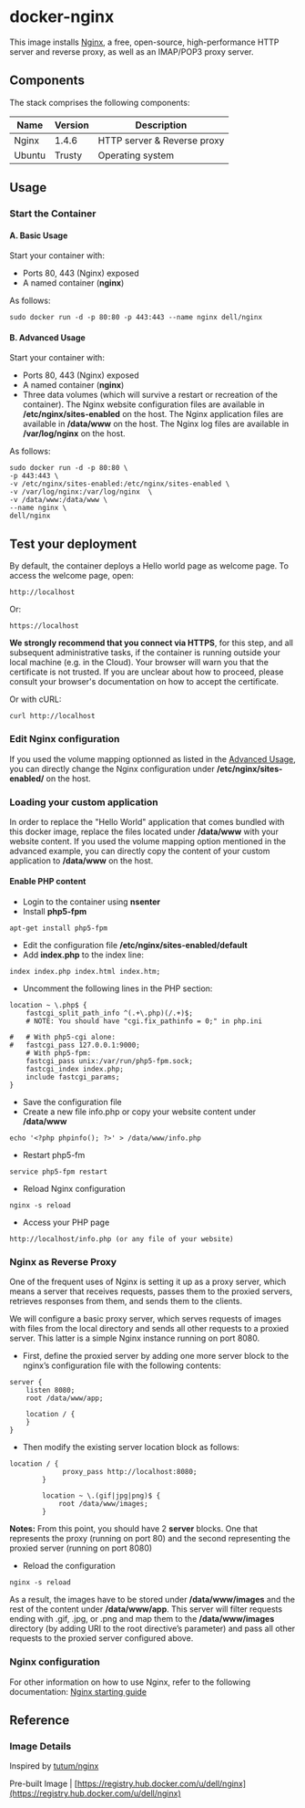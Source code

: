 docker-nginx
=====================

This image installs [Nginx](http://nginx.org/), a free, open-source, high-performance HTTP server and reverse proxy, as well as an IMAP/POP3 proxy server.

## Components

The stack comprises the following components:

Name            | Version                   | Description
----------------|---------------------------|------------------------------
Nginx           | 1.4.6                     | HTTP server & Reverse proxy
Ubuntu          | Trusty                    | Operating system

## Usage

### Start the Container

#### A. Basic Usage

Start your container with:

* Ports 80, 443 (Nginx) exposed
* A named container (**nginx**)

As follows: 

```no-highlight
sudo docker run -d -p 80:80 -p 443:443 --name nginx dell/nginx
```

<a name="advanced-usage"></a>
#### B. Advanced Usage

Start your container with:

* Ports 80, 443 (Nginx) exposed
* A named container (**nginx**)
* Three data volumes (which will survive a restart or recreation of the container). The Nginx website configuration files are available in **/etc/nginx/sites-enabled** on the host. The Nginx application files are available in **/data/www** on the host. The Nginx log files are available in **/var/log/nginx** on the host.

As follows: 

```no-highlight
sudo docker run -d -p 80:80 \
-p 443:443 \
-v /etc/nginx/sites-enabled:/etc/nginx/sites-enabled \
-v /var/log/nginx:/var/log/nginx  \
-v /data/www:/data/www \
--name nginx \
dell/nginx
```

## Test your deployment

By default, the container deploys a Hello world page as welcome page.
To access the welcome page, open:
```no-highlight
http://localhost
```

Or:
```no-highlight
https://localhost
```

**We strongly recommend that you connect via HTTPS**, for this step, and all subsequent administrative tasks, if the container is running outside your local machine (e.g. in the Cloud). Your browser will warn you that the certificate is not trusted. If you are unclear about how to proceed, please consult your browser's documentation on how to accept the certificate.

Or with cURL:
```no-highlight
curl http://localhost
```

### Edit Nginx configuration

If you used the volume mapping optionned as listed in the [Advanced Usage](#advanced-usage), you can directly change the Nginx configuration under **/etc/nginx/sites-enabled/** on the host.

### Loading your custom application

In order to replace the "Hello World" application that comes bundled with this docker image, replace the files located under **/data/www** with your website content. If you used the volume mapping option mentioned in the advanced example, you can directly copy the content of your custom application to **/data/www** on the host.

#### Enable PHP content 

* Login to the container using **nsenter**
* Install **php5-fpm**

```no-highlight
apt-get install php5-fpm
```
* Edit the configuration file **/etc/nginx/sites-enabled/default** 
* Add **index.php** to the index line:

```no-highlight
index index.php index.html index.htm;
```
* Uncomment the following lines in the PHP section:

```no-highlight
location ~ \.php$ {
    fastcgi_split_path_info ^(.+\.php)(/.+)$;
    # NOTE: You should have "cgi.fix_pathinfo = 0;" in php.ini

#   # With php5-cgi alone:
#   fastcgi_pass 127.0.0.1:9000;
    # With php5-fpm:
    fastcgi_pass unix:/var/run/php5-fpm.sock;
    fastcgi_index index.php;
    include fastcgi_params;
}
```
* Save the configuration file
* Create a new file info.php or copy your website content under **/data/www**

```no-highlight
echo '<?php phpinfo(); ?>' > /data/www/info.php
```
* Restart php5-fm

```no-highlight
service php5-fpm restart
```

* Reload Nginx configuration

```no-highlight
nginx -s reload
```
* Access your PHP page

```no-highlight
http://localhost/info.php (or any file of your website)
```

### Nginx as Reverse Proxy

One of the frequent uses of Nginx is setting it up as a proxy server, which means a server that receives requests, passes them to the proxied servers, retrieves responses from them, and sends them to the clients.

We will configure a basic proxy server, which serves requests of images with files from the local directory and sends all other requests to a proxied server. This latter is a simple Nginx instance running on port 8080.

* First, define the proxied server by adding one more server block to the nginx’s configuration file with the following contents:

```no-highlight
server {
    listen 8080;
    root /data/www/app;

    location / {
    }
}
```
* Then modify the existing server location block as follows: 

```no-highlight
location / {
             proxy_pass http://localhost:8080;
        }

        location ~ \.(gif|jpg|png)$ {
            root /data/www/images;
        }
```

**Notes:** From this point, you should have 2 **server** blocks. One that represents the proxy (running on port 80) and the second representing the proxied server (running on port 8080)
* Reload the configuration

```no-highlight
nginx -s reload
```
As a result, the images have to be stored under **/data/www/images** and the rest of the content under **/data/www/app**.
This server will filter requests ending with .gif, .jpg, or .png and map them to the **/data/www/images** directory (by adding URI to the root directive’s parameter) and pass all other requests to the proxied server configured above. 


### Nginx configuration
For other information on how to use Nginx, refer to the following documentation:
[Nginx starting guide](http://nginx.org/en/docs/beginners_guide.html)

## Reference

### Image Details

Inspired by [tutum/nginx](https://github.com/tutumcloud/tutum-docker-nginx)

Pre-built Image | [https://registry.hub.docker.com/u/dell/nginx](https://registry.hub.docker.com/u/dell/nginx) 
